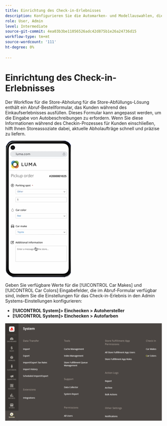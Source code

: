 ```yaml
---
title: Einrichtung des Check-in-Erlebnisses
description: Konfigurieren Sie die Automarken- und Modellauswahlen, die verfügbar sind, um Kunden beim Ausfüllen des Formulars zur Abholung von Bestellungen zu unterstützen.
role: User, Admin
level: Intermediate
source-git-commit: 4ea03b3be11056526adc42d875b1e26a24736d15
workflow-type: tm+mt
source-wordcount: '111'
ht-degree: 0%

---
```



# Einrichtung des Check-in-Erlebnisses

Der Workflow für die Store-Abholung für die Store-Abfüllungs-Lösung enthält ein Abruf-Bestellformular, das Kunden während des Einkaufserlebnisses ausfüllen. Dieses Formular kann angepasst werden, um die Eingabe von Autobeschreibungen zu erfordern. Wenn Sie diese Informationen während des Checkin-Prozesses für Kunden einschließen, hilft Ihnen Storeassoziate dabei, aktuelle Abholaufträge schnell und präzise zu liefern.

![[!DNL Check-In Experience Car Make] und [!DNL Model] Einstellungen für die Cursor-Auswahl](assets/checkin-system-settings-car-options.png)

Geben Sie verfügbare Werte für die [!UICONTROL Car Makes] und [!UICONTROL Car Colors] Eingabefelder, die im Abruf-Formular verfügbar sind, indem Sie die Einstellungen für das Check-in-Erlebnis in den Admin Systems-Einstellungen konfigurieren:

- **[!UICONTROL System]> Einchecken > Autohersteller**
- **[!UICONTROL System]> Einchecken > Autofarben**

![[!DNL Check-In Experience system configuration for curbside pickup]](assets/check-in-experience-system-config.png)








